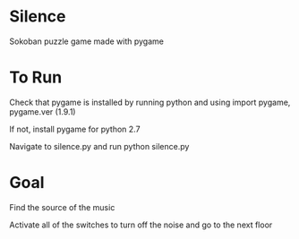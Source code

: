 Silence
=======

Sokoban puzzle game made with pygame


To Run
======

Check that pygame is installed by running python and using import pygame, pygame.ver (1.9.1)

If not, install pygame for python 2.7


Navigate to silence.py and run python silence.py


Goal
====

Find the source of the music

Activate all of the switches to turn off the noise and go to the next floor

